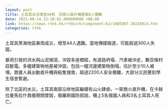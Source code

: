 ```yaml
---
layout: post
title: 土耳其水災增至44死　另救火直升機墜毀8人罹難
date: 2021-08-14 22:30:02.000000000 +08:00
link: https://news.rthk.hk/rthk/ch/component/k2/1605907-20210814.htm
categories: rthk
---
```


土耳其黑海地區暴雨成災，增至44人遇難。當地傳媒報道，可能超過300人失蹤。

暴雨引發的洪水與山泥傾瀉，沖毀多座橋樑，有道路坍塌、汽車被沖走，數百條村莊斷電。多幢建築物地基被沖毀，包括一幢河邊建築物倒塌，估計至少10人被埋。救援人員出動直升機與船隻搜救，超過2200人安全撤離，大部分災民要到學生宿舍暫避。

除了北區的水災，土耳其南部沿岸地區繼續有山火肆虐。一架救火直升機，在卡赫拉曼馬拉什救援期間墜毀，俄羅斯國防部說，機上5名俄國人員和3名土耳其人死亡。

